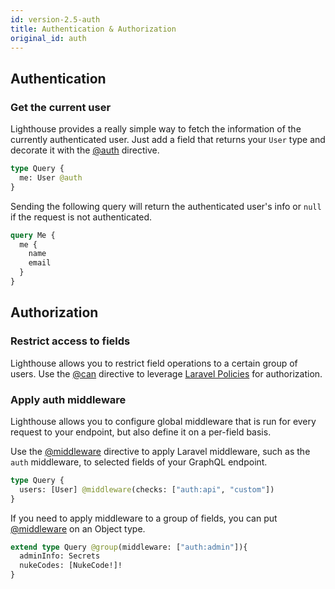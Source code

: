 ```yaml
---
id: version-2.5-auth
title: Authentication & Authorization
original_id: auth
---
```


## Authentication

### Get the current user

Lighthouse provides a really simple way to fetch the information of the currently authenticated user.
Just add a field that returns your `User` type and decorate it with the [@auth](directives#auth) directive.

```graphql
type Query {
  me: User @auth
}
```

Sending the following query will return the authenticated user's info
or `null` if the request is not authenticated.

```graphql
query Me {
  me {
    name
    email
  }
}
```

## Authorization

### Restrict access to fields

Lighthouse allows you to restrict field operations to a certain group of users.
Use the [@can](directives#can) directive to leverage [Laravel Policies](https://laravel.com/docs/5.6/authorization) for authorization.

### Apply auth middleware

Lighthouse allows you to configure global middleware that is run for every
request to your endpoint, but also define it on a per-field basis.

Use the [@middleware](directives#middleware) directive to apply Laravel middleware,
such as the `auth` middleware, to selected fields of your GraphQL endpoint.

```graphql
type Query {
  users: [User] @middleware(checks: ["auth:api", "custom"])
}
```

If you need to apply middleware to a group of fields, you can put [@middleware](directives#middleware) on an Object type.

```graphql
extend type Query @group(middleware: ["auth:admin"]){
  adminInfo: Secrets
  nukeCodes: [NukeCode!]!
}
```
